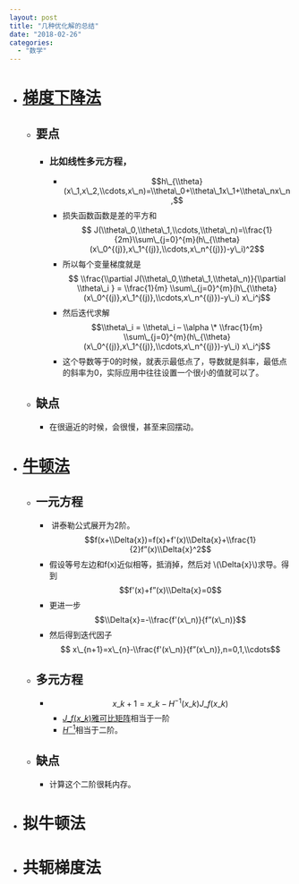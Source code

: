 ```yaml
---
layout: post
title: "几种优化解的总结"
date: "2018-02-26"
categories: 
  - "数学"
---
```


- # [梯度下降法](http://127.0.0.1/?p=824)
    
    - ## 要点
        
        - ### 比如线性多元方程，
            
            - $$h\_{\\theta} (x\_1,x\_2,\\cdots,x\_n)=\\theta\_0+\\theta\_1x\_1+\\theta\_nx\_n,$$
            - 损失函数函数是差的平方和 $$ J(\\theta\_0,\\theta\_1,\\cdots,\\theta\_n)=\\frac{1}{2m}\\sum\_{j=0}^{m}(h\_{\\theta}(x\_0^{(j)},x\_1^{(j)},\\cdots,x\_n^{(j)})-y\_i)^2$$
            - 所以每个变量梯度就是 $$ \\frac{\\partial J(\\theta\_0,\\theta\_1,\\theta\_n)}{\\partial \\theta\_i } = \\frac{1}{m} \\sum\_{j=0}^{m}(h\_{\\theta}(x\_0^{(j)},x\_1^{(j)},\\cdots,x\_n^{(j)})-y\_i) x\_i^j$$
            - 然后迭代求解 $$\\theta\_i = \\theta\_i – \\alpha \* \\frac{1}{m} \\sum\_{j=0}^{m}(h\_{\\theta}(x\_0^{(j)},x\_1^{(j)},\\cdots,x\_n^{(j)})-y\_i) x\_i^j$$
            - 这个导数等于0的时候，就表示最低点了，导数就是斜率，最低点的斜率为0，实际应用中往往设置一个很小的值就可以了。
    - ## 缺点
        
        - 在很逼近的时候，会很慢，甚至来回摆动。
- # [牛顿法](http://127.0.0.1/?p=1051)
    
    - ## 一元方程
        
        -  讲泰勒公式展开为2阶。$$f(x+\\Delta{x})=f(x)+f'(x)\\Delta{x}+\\frac{1}{2}f”(x)\\Delta{x}^2$$
        - 假设等号左边和f(x)近似相等，抵消掉，然后对 \\(\\Delta{x}\\)求导。得到 $$f'(x)+f”(x)\\Delta{x}=0$$
        - 更进一步 $$\\Delta{x}=-\\frac{f'(x\_n)}{f”(x\_n)}$$
        - 然后得到迭代因子 $$ x\_{n+1}=x\_{n}-\\frac{f'(x\_n)}{f”(x\_n)},n=0,1,\\cdots$$
    - ## 多元方程
        
        - $$x\_{k+1}=x\_k-H^{-1}(x\_k)J\_f(x\_k)$$
            - [$ J\_f(x\_k)$雅可比矩阵](http://127.0.0.1/?p=1100)相当于一阶
            - [$ H^{-1}$](http://127.0.0.1/?p=1105)相当于二阶。
    - ## 缺点
        
        - 计算这个二阶很耗内存。
- # 拟牛顿法
    
- # 共轭梯度法
